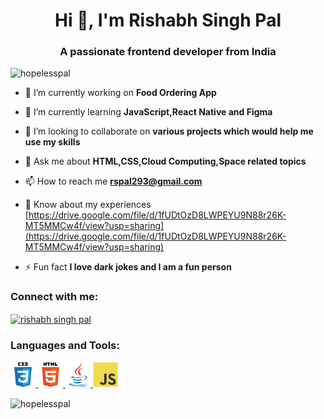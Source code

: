 <h1 align="center">Hi 👋, I'm Rishabh Singh Pal</h1>
<h3 align="center">A passionate frontend developer from India</h3>

<p align="left"> <img src="https://komarev.com/ghpvc/?username=hopelesspal&label=Profile%20views&color=0e75b6&style=flat" alt="hopelesspal" /> </p>

- 🔭 I’m currently working on **Food Ordering App**

- 🌱 I’m currently learning **JavaScript,React Native and Figma**

- 👯 I’m looking to collaborate on **various projects which would help me use my skills**

- 💬 Ask me about **HTML,CSS,Cloud Computing,Space related topics**

- 📫 How to reach me **rspal293@gmail.com**

- 📄 Know about my experiences [https://drive.google.com/file/d/1fUDtOzD8LWPEYU9N88r26K-MT5MMCw4f/view?usp=sharing](https://drive.google.com/file/d/1fUDtOzD8LWPEYU9N88r26K-MT5MMCw4f/view?usp=sharing)

- ⚡ Fun fact **I love dark jokes and I am a fun person**

<h3 align="left">Connect with me:</h3>
<p align="left">
<a href="https://linkedin.com/in/rishabh singh pal" target="blank"><img align="center" src="https://raw.githubusercontent.com/rahuldkjain/github-profile-readme-generator/master/src/images/icons/Social/linked-in-alt.svg" alt="rishabh singh pal" height="30" width="40" /></a>
</p>

<h3 align="left">Languages and Tools:</h3>
<p align="left"> <a href="https://www.w3schools.com/css/" target="_blank" rel="noreferrer"> <img src="https://raw.githubusercontent.com/devicons/devicon/master/icons/css3/css3-original-wordmark.svg" alt="css3" width="40" height="40"/> </a> <a href="https://www.w3.org/html/" target="_blank" rel="noreferrer"> <img src="https://raw.githubusercontent.com/devicons/devicon/master/icons/html5/html5-original-wordmark.svg" alt="html5" width="40" height="40"/> </a> <a href="https://www.java.com" target="_blank" rel="noreferrer"> <img src="https://raw.githubusercontent.com/devicons/devicon/master/icons/java/java-original.svg" alt="java" width="40" height="40"/> </a> <a href="https://developer.mozilla.org/en-US/docs/Web/JavaScript" target="_blank" rel="noreferrer"> <img src="https://raw.githubusercontent.com/devicons/devicon/master/icons/javascript/javascript-original.svg" alt="javascript" width="40" height="40"/> </a> </p>

<p><img align="center" src="https://github-readme-stats.vercel.app/api/top-langs?username=hopelesspal&show_icons=true&locale=en&layout=compact" alt="hopelesspal" /></p>
